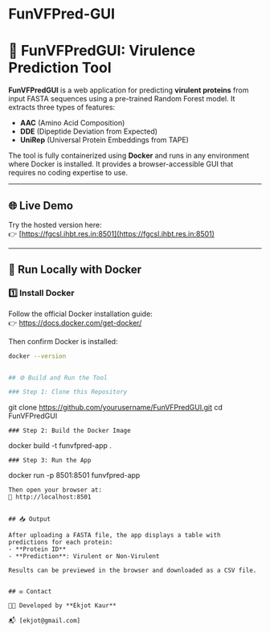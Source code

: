 # FunVFPred-GUI
# 🧬 FunVFPredGUI: Virulence Prediction Tool

**FunVFPredGUI** is a web application for predicting **virulent proteins** from input FASTA sequences using a pre-trained Random Forest model. It extracts three types of features:

- **AAC** (Amino Acid Composition)
- **DDE** (Dipeptide Deviation from Expected)
- **UniRep** (Universal Protein Embeddings from TAPE)

The tool is fully containerized using **Docker** and runs in any environment where Docker is installed. It provides a browser-accessible GUI that requires no coding expertise to use.

---

## 🌐 Live Demo

Try the hosted version here:  
👉 [https://fgcsl.ihbt.res.in:8501](https://fgcsl.ihbt.res.in:8501)

---

## 🐳 Run Locally with Docker

### 1️⃣ Install Docker

Follow the official Docker installation guide:  
👉 https://docs.docker.com/get-docker/

Then confirm Docker is installed:

```bash
docker --version


## ⚙️ Build and Run the Tool

### Step 1: Clone this Repository
```
git clone https://github.com/yourusername/FunVFPredGUI.git
cd FunVFPredGUI

```
### Step 2: Build the Docker Image
```
docker build -t funvfpred-app .

```
### Step 3: Run the App
```
docker run -p 8501:8501 funvfpred-app

```
Then open your browser at:
🔗 http://localhost:8501


## 📥 Output

After uploading a FASTA file, the app displays a table with predictions for each protein:
- **Protein ID**
- **Prediction**: Virulent or Non-Virulent

Results can be previewed in the browser and downloaded as a CSV file.


## ✉️ Contact

🧑‍💻 Developed by **Ekjot Kaur**  
 
📬 [ekjot@gmail.com]

